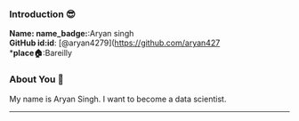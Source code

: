 
### Introduction :sunglasses:

**Name: name_badge:**:Aryan singh
<br>
**GitHub id:id**: [@aryan4279](https://github.com/aryan427
<br>
***place:house:**:Bareilly

### About You :boy:

My name is Aryan Singh. I want to become a data scientist. 

___


